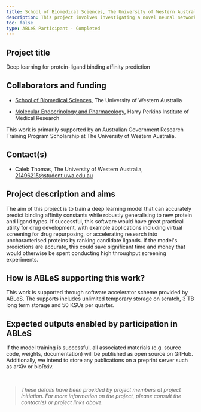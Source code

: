 ```yaml
---
title: School of Biomedical Sciences, The University of Western Australia.
description: This project involves investigating a novel neural network architecture for predicting protein-ligand binding affinity constants with potentially improved accuracy and generalisation compared to previous methods.
toc: false
type: ABLeS Participant - Completed
---
```


## Project title

Deep learning for protein-ligand binding affinity prediction

## Collaborators and funding

- [School of Biomedical Sciences](https://www.uwa.edu.au/schools/biomedical-sciences), The University of Western Australia

- [Molecular Endocrinology and Pharmacology](https://perkins.org.au/research/labs/cmm-program/molecular-endocrinology-and-pharmacology-overview/), Harry Perkins Institute of Medical Research

This work is primarily supported by an Australian Government Research Training Program Scholarship at The University of Western Australia.

## Contact(s)

- Caleb Thomas, The University of Western Australia, <21496215@student.uwa.edu.au>

## Project description and aims

The aim of this project is to train a deep learning model that can accurately predict binding affinity constants while robustly generalising to new protein and ligand types. If successful, this software would have great practical utility for drug development, with example applications including virtual screening for drug repurposing, or accelerating research into uncharacterised proteins by ranking candidate ligands. If the model's predictions are accurate, this could save significant time and money that would otherwise be spent conducting high throughput screening experiments.

## How is ABLeS supporting this work?

This work is supported through software accelerator scheme provided by ABLeS. The supports includes unlimited temporary storage on scratch, 3 TB long term storage and 50 KSUs per quarter.

## Expected outputs enabled by participation in ABLeS

If the model training is successful, all associated materials (e.g. source code, weights, documentation) will be published as open source on GitHub. Additionally, we intend to store any publications on a preprint server such as arXiv or bioRxiv.

<br/>

> _These details have been provided by project members at project initiation. For more information on the project, please consult the contact(s) or project links above._
